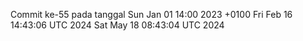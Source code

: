 Commit ke-55 pada tanggal Sun Jan 01 14:00 2023 +0100
Fri Feb 16 14:43:06 UTC 2024
Sat May 18 08:43:04 UTC 2024
